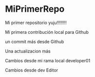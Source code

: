 # MiPrimerRepo
Mi primer repositorio yuju!!!!!!!!

Mi primera contribución local para Github

un commit más desde Github

Una actualizacion más 

Cambios desde mi rama local developer01

Cambios desde dev Editor

